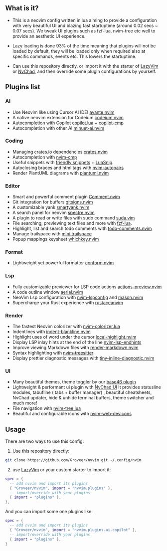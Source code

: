 ## What is it?

- This is a neovim config written in lua aiming to provide a configuration with very beautiful UI and blazing fast startuptime (around 0.02 secs ~ 0.07 secs). We tweak UI plugins such as fzf-lua, nvim-tree etc well to provide an aesthetic UI experience.

- Lazy loading is done 93% of the time meaning that plugins will not be loaded by default, they will be loaded only when required also at specific commands, events etc. This lowers the startuptime.

- Can use this repository directly, or import it with the starter of [LazyVim](https://github.com/LazyVim/starter) or [NvChad](https://github.com/NvChad/starter), and then override some plugin configurations by yourself.

## Plugins list

### AI

- Use Neovim like using Cursor AI IDE! [avante.nvim](https://github.com/yetone/avante.nvim)
- A native neovim extension for Codeium [codeium.nvim](https://github.com/Exafunction/codeium.nvim)
- Autocompletion with Copilot [copilot.lua](https://github.com/zbirenbaum/copilot.lua) + [copilot-cmp](https://github.com/zbirenbaum/copilot-cmp)
- Autocompletion with other AI [minuet-ai.nvim](https://github.com/milanglacier/minuet-ai.nvim)

### Coding

- Managing crates.io dependencies [crates.nvim](https://github.com/Saecki/crates.nvim)
- Autocompletion with [nvim-cmp](https://github.com/hrsh7th/nvim-cmp)
- Useful snippets with [friendly snippets](https://github.com/rafamadriz/friendly-snippets) + [LuaSnip](https://github.com/L3MON4D3/LuaSnip).
- Autoclosing braces and html tags with [nvim-autopairs](https://github.com/windwp/nvim-autopairs)
- Render PlantUML diagrams with [plantuml.nvim](https://gitlab.com/itaranto/plantuml.nvim)

### Editor

- Smart and powerful comment plugin [Comment.nvim](https://github.com/numToStr/Comment.nvim)
- Git integration for buffers [gitsigns.nvim](https://github.com/lewis6991/gitsigns.nvim)
- A customizable yank [smartyank.nvim](https://github.com/ibhagwan/smartyank.nvim)
- A search panel for neovim [spectre.nvim](https://github.com/nvim-pack/spectre.nvim)
- A plugin to read or write files with sudo command [suda.vim](https://github.com/lambdalisue/suda.vim)
- File searching, previewing text files and more with [fzf-lua](https://github.com/ibhagwan/fzf-lua).
- Highlight, list and search todo comments with [todo-comments.nvim](https://github.com/folke/todo-comments.nvim)
- Manage trailspace with [mini.trailspace](https://github.com/echasnovski/mini.trailspace)
- Popup mappings keysheet [whichkey.nvim](https://github.com/folke/which-key.nvim)

### Format

- Lightweight yet powerful formatter [conform.nvim](https://github.com/stevearc/conform.nvim)

### Lsp

- Fully customizable previewer for LSP code actions [actions-preview.nvim](https://github.com/aznhe21/actions-preview.nvim)
- A code outline window [aerial.nvim](https://github.com/stevearc/aerial.nvim)
- NeoVim Lsp configuration with [nvim-lspconfig](https://github.com/neovim/nvim-lspconfig) and [mason.nvim](https://github.com/williamboman/mason.nvim)
- Supercharge your Rust experience with [rustaceanvim](https://github.com/mrcjkb/rustaceanvim)

### Render

- The fastest Neovim colorizer with [nvim-colorizer.lua](https://github.com/NvChad/nvim-colorizer.lua)
- Indentlines with [indent-blankline.nvim](https://github.com/lukas-reineke/indent-blankline.nvim)
- Highlight uses of word under the cursor [local-highlight.nvim](https://github.com/tzachar/local-highlight.nvim)
- Display LSP inlay hints at the end of the line [nvim-lsp-endhints](https://github.com/chrisgrieser/nvim-lsp-endhints)
- Improve viewing Markdown files with [render-markdown.nvim](https://github.com/MeanderingProgrammer/render-markdown.nvim)
- Syntax highlighting with [nvim-treesitter](https://github.com/nvim-treesitter/nvim-treesitter)
- Display prettier diagnostic messages with [tiny-inline-diagnostic.nvim](https://github.com/rachartier/tiny-inline-diagnostic.nvim)

### UI

- Many beautiful themes, theme toggler by our [base46 plugin](https://github.com/NvChad/base46)
- Lightweight & performant ui plugin with [NvChad UI](https://github.com/NvChad/ui) It provides statusline modules, tabufline ( tabs + buffer manager) , beautiful cheatsheets, NvChad updater, hide & unhide terminal buffers, theme switcher and much more!
- File navigation with [nvim-tree.lua](https://github.com/kyazdani42/nvim-tree.lua)
- Beautiful and configurable icons with [nvim-web-devicons](https://github.com/kyazdani42/nvim-web-devicons)

## Usage

There are two ways to use this config:

1. Use this repository directly:

```bash
git clone https://github.com/Groveer/nvvim.git ~/.config/nvim
```

2. use [LazyVim](https://github.com/LazyVim/starter) or your custom starter to import it:

```lua
spec = {
  -- add nvvim and import its plugins
  { "Groveer/nvvim", import = "nvvim.plugins" },
  -- import/override with your plugins
  { import = "plugins" },
},
```

And you can import some one plugins like:

```lua
spec = {
  -- add nvvim and import its plugins
  { "Groveer/nvvim", import = "nvvim.plugins.ai.copilot" },
  -- import/override with your plugins
  { import = "plugins" },
}
```
